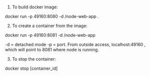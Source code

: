 1) To build docker image:

docker run -p 49160:8080 -d <your username>/node-web-app .

2) To create a container from the image:

docker run -p 49160:8081 -d <your username>/node-web-app

-d = detached mode
-p = port. From outside access, localhost:49160 , which will point to 8081 where node is running.

3) To stop the container:

docker stop [container_id]